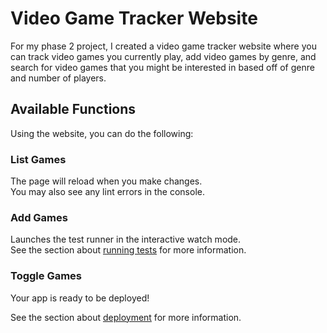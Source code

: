 # Video Game Tracker Website

For my phase 2 project, I created a video game tracker website where you can track video games you currently play, add video games by genre, and search for video games that you might be interested in based off of genre and number of players. 

## Available Functions

Using the website, you can do the following: 

### List Games

The page will reload when you make changes.\
You may also see any lint errors in the console.

### Add Games 

Launches the test runner in the interactive watch mode.\
See the section about [running tests](https://facebook.github.io/create-react-app/docs/running-tests) for more information.

### Toggle Games

Your app is ready to be deployed!

See the section about [deployment](https://facebook.github.io/create-react-app/docs/deployment) for more information.
